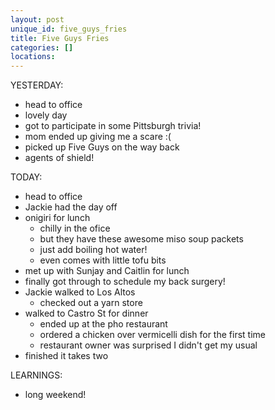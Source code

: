 ```yaml
---
layout: post
unique_id: five_guys_fries
title: Five Guys Fries
categories: []
locations: 
---
```


YESTERDAY:
* head to office
* lovely day
* got to participate in some Pittsburgh trivia!
* mom ended up giving me a scare :(
* picked up Five Guys on the way back
* agents of shield!

TODAY:
* head to office
* Jackie had the day off
* onigiri for lunch
  * chilly in the ofice
  * but they have these awesome miso soup packets
  * just add boiling hot water!
  * even comes with little tofu bits
* met up with Sunjay and Caitlin for lunch
* finally got through to schedule my back surgery!
* Jackie walked to Los Altos
  * checked out a yarn store
* walked to Castro St for dinner
  * ended up at the pho restaurant
  * ordered a chicken over vermicelli dish for the first time
  * restaurant owner was surprised I didn't get my usual
* finished it takes two

LEARNINGS:
* long weekend!
